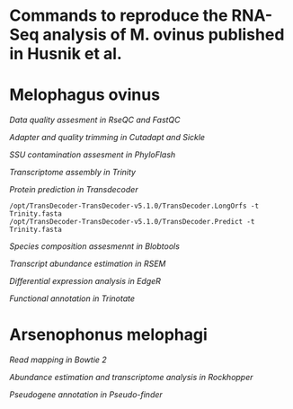 # Commands to reproduce the RNA-Seq analysis of M. ovinus published in Husnik et al.

# Melophagus ovinus
*Data quality assesment in RseQC and FastQC*

*Adapter and quality trimming in Cutadapt and Sickle*

*SSU contamination assesment in PhyloFlash*

*Transcriptome assembly in Trinity*

*Protein prediction in Transdecoder*
```
/opt/TransDecoder-TransDecoder-v5.1.0/TransDecoder.LongOrfs -t Trinity.fasta
/opt/TransDecoder-TransDecoder-v5.1.0/TransDecoder.Predict -t Trinity.fasta
```
*Species composition assesmennt in Blobtools*

*Transcript abundance estimation in RSEM*

*Differential expression analysis in EdgeR*

*Functional annotation in Trinotate*

# Arsenophonus melophagi

*Read mapping in Bowtie 2*

*Abundance estimation and transcriptome analysis in Rockhopper*

*Pseudogene annotation in Pseudo-finder*

